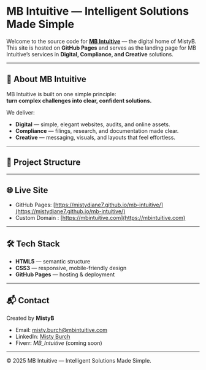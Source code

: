 # MB Intuitive — Intelligent Solutions Made Simple

Welcome to the source code for **[MB Intuitive](https://mbintuitive.com)** — the digital home of MistyB.  
This site is hosted on **GitHub Pages** and serves as the landing page for MB Intuitive’s services in **Digital, Compliance, and Creative** solutions.

---

## 🚀 About MB Intuitive
MB Intuitive is built on one simple principle:  
**turn complex challenges into clear, confident solutions.**

We deliver:
- **Digital** — simple, elegant websites, audits, and online assets.  
- **Compliance** — filings, research, and documentation made clear.  
- **Creative** — messaging, visuals, and layouts that feel effortless.  

---

## 📂 Project Structure

---

## 🌐 Live Site
- GitHub Pages: [https://mistydiane7.github.io/mb-intuitive/](https://mistydiane7.github.io/mb-intuitive/)  
- Custom Domain : [https://mbintuitive.com](https://mbintuitive.com)

---

## 🛠 Tech Stack
- **HTML5** — semantic structure  
- **CSS3** — responsive, mobile-friendly design  
- **GitHub Pages** — hosting & deployment  

---

## 📬 Contact
Created by **MistyB**  
- Email: [misty.burch@mbintuitive.com](mailto:misty.burch@mbintuitive.com)  
- LinkedIn: [Misty Burch](https://www.linkedin.com/in/misty-burch/)  
- Fiverr: *MB_Intuitive* (coming soon)

---

© 2025 MB Intuitive — Intelligent Solutions Made Simple.

